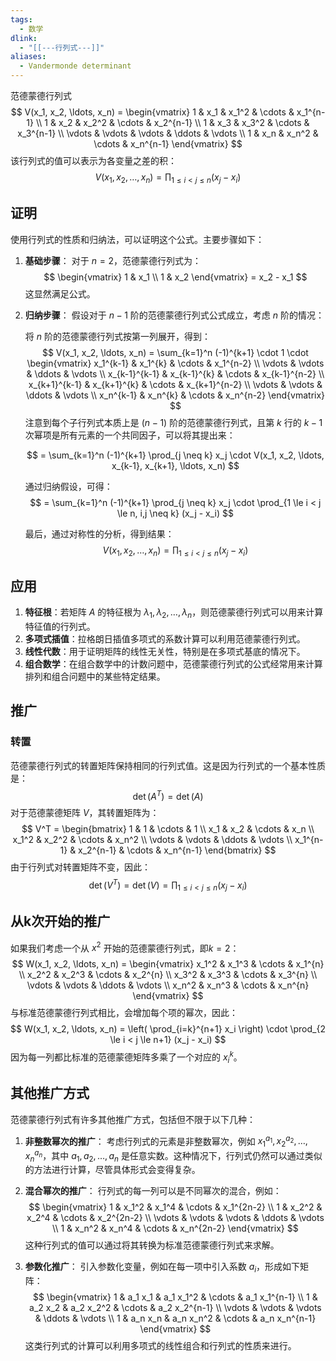 ```yaml
---
tags:
  - 数学
dlink:
  - "[[---行列式---]]"
aliases:
  - Vandermonde determinant
---
```

范德蒙德行列式
$$
V(x_1, x_2, \ldots, x_n) = \begin{vmatrix}
1 & x_1 & x_1^2 & \cdots & x_1^{n-1} \\
1 & x_2 & x_2^2 & \cdots & x_2^{n-1} \\
1 & x_3 & x_3^2 & \cdots & x_3^{n-1} \\
\vdots & \vdots & \vdots & \ddots & \vdots \\
1 & x_n & x_n^2 & \cdots & x_n^{n-1}
\end{vmatrix}
$$
该行列式的值可以表示为各变量之差的积：
$$
V(x_1, x_2, \ldots, x_n) = \prod_{1 \le i < j \le n} (x_j - x_i)
$$

## 证明

使用行列式的性质和归纳法，可以证明这个公式。主要步骤如下：

1. **基础步骤**：
   对于 $n = 2$，范德蒙德行列式为：
   $$
   \begin{vmatrix}
   1 & x_1 \\
   1 & x_2
   \end{vmatrix} = x_2 - x_1
   $$
   这显然满足公式。

2. **归纳步骤**：
   假设对于 $n-1$ 阶的范德蒙德行列式公式成立，考虑 $n$ 阶的情况：

   将 $n$ 阶的范德蒙德行列式按第一列展开，得到：
   $$
   V(x_1, x_2, \ldots, x_n) = \sum_{k=1}^n (-1)^{k+1} \cdot 1 \cdot \begin{vmatrix}
   x_1^{k-1} & x_1^{k} & \cdots & x_1^{n-2} \\
   \vdots & \vdots & \ddots & \vdots \\
   x_{k-1}^{k-1} & x_{k-1}^{k} & \cdots & x_{k-1}^{n-2} \\
   x_{k+1}^{k-1} & x_{k+1}^{k} & \cdots & x_{k+1}^{n-2} \\
   \vdots & \vdots & \ddots & \vdots \\
   x_n^{k-1} & x_n^{k} & \cdots & x_n^{n-2}
   \end{vmatrix}
   $$
   注意到每个子行列式本质上是 $(n-1)$ 阶的范德蒙德行列式，且第 $k$ 行的 $k-1$ 次幂项是所有元素的一个共同因子，可以将其提出来：

   $$
   = \sum_{k=1}^n (-1)^{k+1} \prod_{j \neq k} x_j \cdot V(x_1, x_2, \ldots, x_{k-1}, x_{k+1}, \ldots, x_n)
   $$

   通过归纳假设，可得：
   $$
   = \sum_{k=1}^n (-1)^{k+1} \prod_{j \neq k} x_j \cdot \prod_{1 \le i < j \le n, i,j \neq k} (x_j - x_i)
   $$

   最后，通过对称性的分析，得到结果：
   $$
   V(x_1, x_2, \ldots, x_n) = \prod_{1 \le i < j \le n} (x_j - x_i)
   $$

## 应用
1. **特征根**：若矩阵 $A$ 的特征根为 $\lambda_1, \lambda_2, \ldots, \lambda_n$，则范德蒙德行列式可以用来计算特征值的行列式。
2. **多项式插值**：拉格朗日插值多项式的系数计算可以利用范德蒙德行列式。
3. **线性代数**：用于证明矩阵的线性无关性，特别是在多项式基底的情况下。
4. **组合数学**：在组合数学中的计数问题中，范德蒙德行列式的公式经常用来计算排列和组合问题中的某些特定结果。

## 推广

### 转置
范德蒙德行列式的转置矩阵保持相同的行列式值。这是因为行列式的一个基本性质是：
$$
\det(A^T) = \det(A)
$$
对于范德蒙德矩阵 $V$，其转置矩阵为：
$$
V^T = \begin{bmatrix}
1 & 1 & \cdots & 1 \\
x_1 & x_2 & \cdots & x_n \\
x_1^2 & x_2^2 & \cdots & x_n^2 \\
\vdots & \vdots & \ddots & \vdots \\
x_1^{n-1} & x_2^{n-1} & \cdots & x_n^{n-1}
\end{bmatrix}
$$
由于行列式对转置矩阵不变，因此：
$$
\det(V^T) = \det(V) = \prod_{1 \le i < j \le n} (x_j - x_i)
$$

## 从k次开始的推广
如果我们考虑一个从 $x^2$ 开始的范德蒙德行列式，即$k=2$：
$$
W(x_1, x_2, \ldots, x_n) = \begin{vmatrix}
x_1^2 & x_1^3 & \cdots & x_1^{n} \\
x_2^2 & x_2^3 & \cdots & x_2^{n} \\
x_3^2 & x_3^3 & \cdots & x_3^{n} \\
\vdots & \vdots & \ddots & \vdots \\
x_n^2 & x_n^3 & \cdots & x_n^{n}
\end{vmatrix}
$$
与标准范德蒙德行列式相比，会增加每个项的幂次，因此：
$$
W(x_1, x_2, \ldots, x_n) = \left( \prod_{i=k}^{n+1} x_i \right) \cdot \prod_{2 \le i < j \le n+1} (x_j - x_i)
$$
因为每一列都比标准的范德蒙德矩阵多乘了一个对应的 $x_i^k$。

## 其他推广方式

范德蒙德行列式有许多其他推广方式，包括但不限于以下几种：

1. **非整数幂次的推广**：
   考虑行列式的元素是非整数幂次，例如 $x_1^{a_1}, x_2^{a_2}, \ldots, x_n^{a_n}$，其中 $a_1, a_2, \ldots, a_n$ 是任意实数。这种情况下，行列式仍然可以通过类似的方法进行计算，尽管具体形式会变得复杂。

2. **混合幂次的推广**：
   行列式的每一列可以是不同幂次的混合，例如：
   $$
   \begin{vmatrix}
   1 & x_1^2 & x_1^4 & \cdots & x_1^{2n-2} \\
   1 & x_2^2 & x_2^4 & \cdots & x_2^{2n-2} \\
   \vdots & \vdots & \vdots & \ddots & \vdots \\
   1 & x_n^2 & x_n^4 & \cdots & x_n^{2n-2}
   \end{vmatrix}
   $$
   这种行列式的值可以通过将其转换为标准范德蒙德行列式来求解。

3. **参数化推广**：
   引入参数化变量，例如在每一项中引入系数 $a_i$，形成如下矩阵：
   $$
   \begin{vmatrix}
   1 & a_1 x_1 & a_1 x_1^2 & \cdots & a_1 x_1^{n-1} \\
   1 & a_2 x_2 & a_2 x_2^2 & \cdots & a_2 x_2^{n-1} \\
   \vdots & \vdots & \vdots & \ddots & \vdots \\
   1 & a_n x_n & a_n x_n^2 & \cdots & a_n x_n^{n-1}
   \end{vmatrix}
   $$
   这类行列式的计算可以利用多项式的线性组合和行列式的性质来进行。
